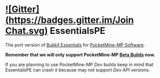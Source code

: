[![Gitter](https://badges.gitter.im/Join Chat.svg)](https://gitter.im/LegendOfMCPE/EssentialsPE?utm_source=badge&utm_medium=badge&utm_campaign=pr-badge&utm_content=badge) EssentialsPE
================

The port version of [Bukkit Essentials](http://dev.bukkit.org/bukkit-plugins/essentials/) for [PocketMine-MP Software](http://http://www.pocketmine.net/).


**Remember that we will only support PocketMine-MP [Beta Builds](https://github.com/PocketMine/PocketMine-MP/releases) now.**

If you are planning to use PocketMine-MP _Dev_ builds keep in mind that EssentialsPE can crash it because may not support _Dev_ API versions.
